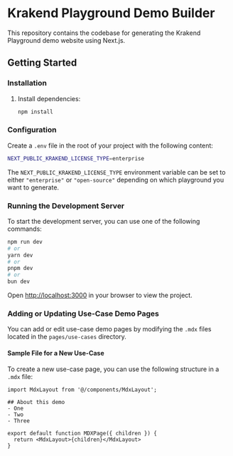 
# Krakend Playground Demo Builder

This repository contains the codebase for generating the Krakend Playground demo website using Next.js.

## Getting Started

### Installation

1. Install dependencies:

   ```bash
   npm install
   ```

### Configuration

Create a `.env` file in the root of your project with the following content:

```bash
NEXT_PUBLIC_KRAKEND_LICENSE_TYPE=enterprise
```

The `NEXT_PUBLIC_KRAKEND_LICENSE_TYPE` environment variable can be set to either `"enterprise"` or `"open-source"` depending on which playground you want to generate.

### Running the Development Server

To start the development server, you can use one of the following commands:

```bash
npm run dev
# or
yarn dev
# or
pnpm dev
# or
bun dev
```

Open [http://localhost:3000](http://localhost:3000) in your browser to view the project.

### Adding or Updating Use-Case Demo Pages

You can add or edit use-case demo pages by modifying the `.mdx` files located in the `pages/use-cases` directory.

#### Sample File for a New Use-Case

To create a new use-case page, you can use the following structure in a `.mdx` file:

```mdx
import MdxLayout from '@/components/MdxLayout';

## About this demo
- One
- Two
- Three

export default function MDXPage({ children }) {
  return <MdxLayout>{children}</MdxLayout>
}
```

